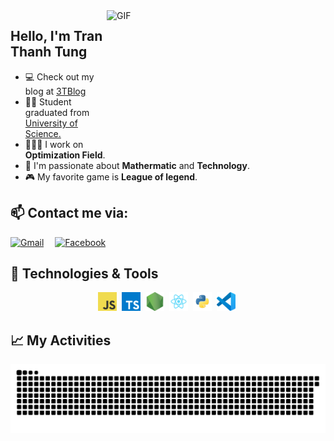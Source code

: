<img alt="GIF" align="right" src="https://media.giphy.com/media/xUA7bdpLxQhsSQdyog/giphy.gif" width="350px" height="230" />

## Hello, I'm Tran Thanh Tung

- 💻 Check out my blog at [3TBlog](https://thanh-tung.vercel.app/)
- 👨‍🎓 Student graduated from [University of Science.](https://hus.vnu.edu.vn/)
- 👨🏻‍💻 I work on **Optimization Field**.
- 🔭 I'm passionate about **Mathermatic** and **Technology**.
- 🎮 My favorite game is **League of legend**.

## 📫 Contact me via:

  [<img alt="Gmail" src="https://img.shields.io/badge/Gmail-D14836?style=for-the-badge&logo=gmail&logoColor=white"/>](mailto:thanhtung1052001@gmail.com)&emsp;
	[<img alt="Facebook" src="https://img.shields.io/badge/Facebook-%231877F2.svg?&style=for-the-badge&logo=Facebook&logoColor=white"/>](https://www.facebook.com/tieuthanh1024)

<!-- ## :zap: GitHub Stats
<p align="center">
  <img src='https://github.com/Karhdo/github-stats/blob/master/generated/overview.svg#gh-dark-mode-only'>&emsp;
  <img src='https://github.com/Karhdo/github-stats/blob/master/generated/languages.svg#gh-dark-mode-only'>
</p> -->

## 🔧 Technologies & Tools

<div align="center">
  <code><img height="30" src="https://raw.githubusercontent.com/github/explore/80688e429a7d4ef2fca1e82350fe8e3517d3494d/topics/javascript/javascript.png"></code>&nbsp;
  <code><img height="30" src="https://github.com/github/explore/blob/a87affe848d686a8c2acf57cabd282550eb750b2/topics/typescript/typescript.png"></code>&nbsp;
  <code><img height="30" src="https://raw.githubusercontent.com/github/explore/80688e429a7d4ef2fca1e82350fe8e3517d3494d/topics/nodejs/nodejs.png"></code>&nbsp;
  <code><img height="30" src="https://github.com/github/explore/blob/a87affe848d686a8c2acf57cabd282550eb750b2/topics/react/react.png"></code>&nbsp;
  <code><img height="30" src="https://github.com/github/explore/blob/bdb16798c8e64ee4111cc080b0a4afcc0adf7136/topics/python/python.png"></code>&nbsp;
  <code><img height="30" src="https://raw.githubusercontent.com/github/explore/80688e429a7d4ef2fca1e82350fe8e3517d3494d/topics/visual-studio-code/visual-studio-code.png"></code>&nbsp;
</div>

## 📈 My Activities

<picture>
  <source media="(prefers-color-scheme: dark)" srcset="https://raw.githubusercontent.com/Tung-hehe/Tung-hehe/output/github-contribution-grid-snake-dark.svg">
  <source media="(prefers-color-scheme: light)" srcset="https://raw.githubusercontent.com/Tung-hehe/Tung-hehe/output/github-contribution-grid-snake.svg">
  <img alt="github contribution grid snake animation" src="https://raw.githubusercontent.com/Tung-hehe/Tung-hehe/output/github-contribution-grid-snake.svg">
</picture>
